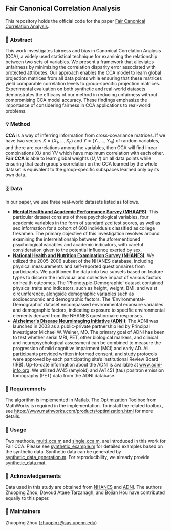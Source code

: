## Fair Canonical Correlation Analysis

This repository holds the official code for the paper [Fair Canonical Correlation Analysis](https://arxiv.org/abs/2309.15809). 

### 🎯 Abstract
This work investigates fairness and bias in Canonical Correlation Analysis (CCA), a widely used statistical technique for examining the relationship between two sets of variables. We present a framework that alleviates unfairness by minimizing the correlation disparity error associated with protected attributes. Our approach enables the CCA model to learn global projection matrices from all data points while ensuring that these matrices yield comparable correlation levels to group-specific projection matrices. Experimental evaluation on both synthetic and real-world datasets demonstrates the efficacy of our method in reducing unfairness without compromising CCA model accuracy. These findings emphasize the importance of considering fairness in CCA applications to real-world problems.

### 💡 Method
**CCA** is a way of inferring information from cross-covariance matrices. If we have two vectors $X = (X_1, \dots, X_n)$ and $Y = (Y_1, \dots, Y_m)$  of random variables, and there are correlations among the variables, then CCA will find linear combinations $XU$ and $YV$ which have maximum correlation with each other. **Fair CCA** is able to learn global weights $(U, V)$ on all data points while ensuring that each group's correlation on the CCA learned by the whole dataset is equivalent to the group-specific subspaces learned only by its own data.

### 🗄️ Data
In our paper, we use three real-world datasets listed as follows.
- **[Mental Health and Academic Performance Survey (MHAAPS)](https://github.com/marks/convert_to_csv/tree/master/sample_data)**: This particular dataset consists of three psychological variables, four academic variables in the form of standardized test scores, as well as sex information for a cohort of 600 individuals classified as college freshmen. The primary objective of this investigation revolves around examining the interrelationship between the aforementioned psychological variables and academic indicators, with careful consideration given to the potential influence exerted by sex.
- **[National Health and Nutrition Examination Survey (NHANES)](https://www.cdc.gov/nchs/nhanes)**: We utilized the 2005-2006 subset of the NHANES database, including physical measurements and self-reported questionnaires from participants. We partitioned the data into two subsets based on feature types to discern the individual and collective impact of various factors on health outcomes. The 'Phenotypic-Demographic' dataset contained physical traits and indicators, such as height, weight, BMI, and waist circumference, alongside demographic variables such as socioeconomic and demographic factors. The 'Environmental-Demographic' dataset encompassed environmental exposure variables and demographic factors, indicating exposure to specific environmental elements derived from the NHANES questionnaire responses.
- **[Alzheimer's Disease Neuroimaging Initiative (ADNI)](http://adni.loni.usc.edu)**: The ADNI was launched in 2003 as a public-private partnership led by Principal Investigator Michael W. Weiner, MD. The primary goal of ADNI has been to test whether serial MRI, PET, other biological markers, and clinical and neuropsychological assessment can be combined to measure the progression of mild cognitive impairment (MCI) and early AD. All participants provided written informed consent, and study protocols were approved by each participating site’s Institutional Review Board (IRB). Up-to-date information about the ADNI is available at www.adni-info.org. We utilized AV45 (amyloid) and AV1451 (tau) positron emission tomography (PET) data from the ADNI database.

### 📝 Requiremnets
The algorithm is implemented in Matlab. The Optimization Toolbox from MathWorks is required in the implementation. To install the related toolbox, see https://www.mathworks.com/products/optimization.html for more details.

### 🔨 Usage
Two methods, [multi_cca.m](https://github.com/PennShenLab/Fair_CCA/blob/main/multi_cca.m) and [single_cca.m](https://github.com/PennShenLab/Fair_CCA/blob/main/single_cca.m), are introduced in this work for Fair CCA. Please see [synthetic_example.m](https://github.com/PennShenLab/Fair_CCA/blob/main/synthetic_example.m) for detailed examples based on the synthetic data. Synthetic data can be generated by [synthetic_data_generation.m](https://github.com/PennShenLab/Fair_CCA/blob/main/synthetic_data_generation.m). For reproducibility, we already provide [synthetic_data.mat](https://github.com/PennShenLab/Fair_CCA/blob/main/synthetic_data.mat).

### 🤝 Acknowledgements
Data used in this study are obtained from [NHANES](https://www.cdc.gov/nchs/nhanes) and [ADNI](http://adni.loni.usc.edu). The authors Zhuoping Zhou, Davoud Ataee Tarzanagh, and Bojian Hou have contributed equally to this paper.

### 📨 Maintainers
Zhuoping Zhou (zhuopinz@sas.upenn.edu)

